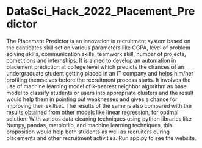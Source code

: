 # DataSci_Hack_2022_Placement_Predictor
 
The Placement Predictor is an innovation in recruitment system based on the cantidates skill set on various parameters like CGPA, level of problem solving skills, communication skills, teamwork skill, number of projects, cometitions and internships. It is aimed to develop an automation in placement prediction at college level which predicts the chances of an undergraduate student getting placed in an IT company and helps him/her profiling themselves before the recruitment process starts. It involves the use of machine learning model of k-nearest neighbor algorithm as base model to classify students or users into appropriate clusters and the result would help them in pointing out weaknesses and gives a chance for improving their skillset. The results of the same is also compared with the results obtained from other models like linear regression, for optimal solution. With various data cleaning techniques using python libraries like Numpy, pandas, matplotlib, and machine learning techniques, this proposition would help both students as well as recruiters during placements and other recruitment activities.
Run app.py to see the website.
